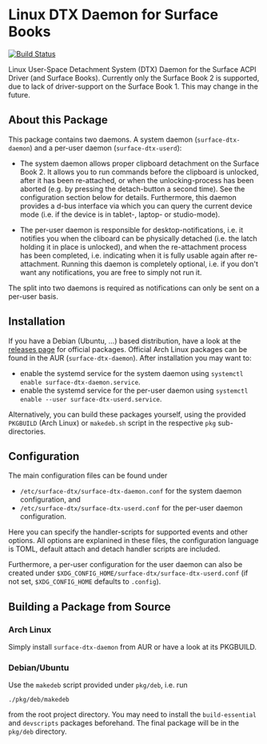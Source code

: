 # Linux DTX Daemon for Surface Books

[![Build Status]][travis]

[Build Status]: https://api.travis-ci.org/linux-surface/surface-dtx-daemon.svg?branch=master
[travis]: https://travis-ci.org/linux-surface/surface-dtx-daemon

Linux User-Space Detachment System (DTX) Daemon for the Surface ACPI Driver (and Surface Books).
Currently only the Surface Book 2 is supported, due to lack of driver-support on the Surface Book 1.
This may change in the future.

## About this Package

This package contains two daemons.
A system daemon (`surface-dtx-daemon`) and a per-user daemon (`surface-dtx-userd`):

- The system daemon allows proper clipboard detachment on the Surface Book 2. It allows you to run commands before the clipboard is unlocked, after it has been re-attached, or when the unlocking-process has been aborted (e.g. by pressing the detach-button a second time).
See the configuration section below for details.
Furthermore, this daemon provides a d-bus interface via which you can query the current device mode (i.e. if the device is in tablet-, laptop- or studio-mode).

- The per-user daemon is responsible for desktop-notifications, i.e. it notifies you when the cliboard can be physically detached (i.e. the latch holding it in place is unlocked), and when the re-attachment process has been completed, i.e. indicating when it is fully usable again after re-attachment.
Running this daemon is completely optional, i.e. if you don't want any notifications, you are free to simply not run it.

The split into two daemons is required as notifications can only be sent on a per-user basis.

## Installation

If you have a Debian (Ubuntu, ...) based distribution, have a look at the [releases page][releases] for official packages.
Official Arch Linux packages can be found in the AUR (`surface-dtx-daemon`).
After installation you may want to:
- enable the systemd service for the system daemon using `systemctl enable surface-dtx-daemon.service`.
- enable the systemd service for the per-user daemon using `systemctl enable --user surface-dtx-userd.service`.

Alternatively, you can build these packages yourself, using the provided `PKGBUILD` (Arch Linux) or `makedeb.sh` script in the respective `pkg` sub-directories.

## Configuration

The main configuration files can be found under

- `/etc/surface-dtx/surface-dtx-daemon.conf` for the system daemon configuration, and
- `/etc/surface-dtx/surface-dtx-userd.conf` for the per-user daemon configuration.

Here you can specify the handler-scripts for supported events and other options.
All options are explanined in these files, the configuration language is TOML, default attach and detach handler scripts are included. 

Furthermore, a per-user configuration for the user daemon can also be created under `$XDG_CONFIG_HOME/surface-dtx/surface-dtx-userd.conf` (if not set, `$XDG_CONFIG_HOME` defaults to `.config`).

## Building a Package from Source

### Arch Linux

Simply install `surface-dtx-daemon` from AUR or have a look at its PKGBUILD.

### Debian/Ubuntu

Use the `makedeb` script provided under `pkg/deb`, i.e. run
```
./pkg/deb/makedeb
```
from the root project directory.
You may need to install the `build-essential` and `devscripts` packages beforehand.
The final package will be in the `pkg/deb` directory.


[releases]: https://github.com/linux-surface/surface-dtx-daemon/releases
